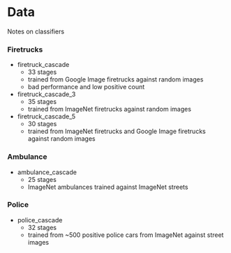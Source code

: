 # Data

Notes on classifiers

### Firetrucks
  - firetruck_cascade
    - 33 stages
	- trained from Google Image firetrucks against random images
	- bad performance and low positive count
  - firetruck_cascade_3
    - 35 stages
	- trained from ImageNet firetrucks against random images
  - firetruck_cascade_5
    - 30 stages
	- trained from ImageNet firetrucks and Google Image firetrucks against random images

### Ambulance
  - ambulance_cascade
    - 25 stages
	- ImageNet ambulances trained against ImageNet streets

### Police
  - police_cascade
    - 32 stages
	- trained from ~500 positive police cars from ImageNet against street images
